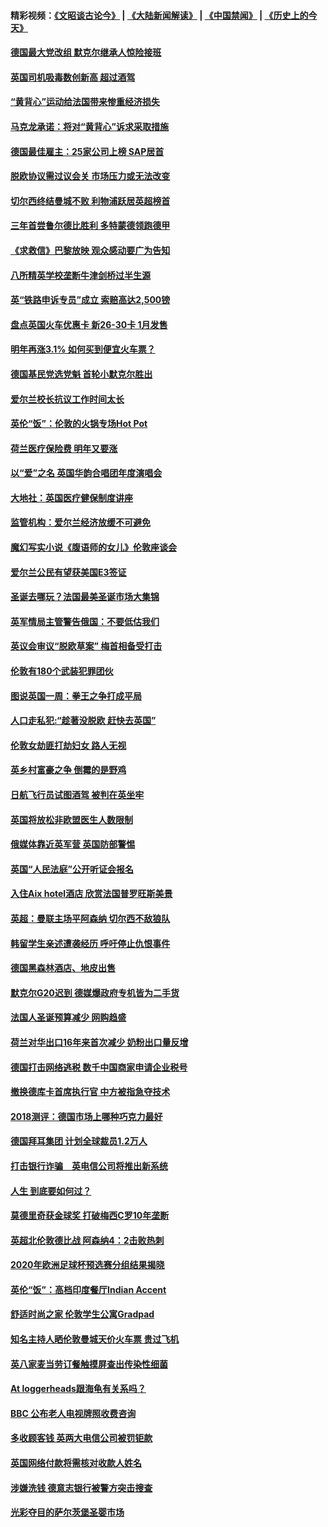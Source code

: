 #### 精彩视频：[《文昭谈古论今》](https://github.com/gfw-breaker/wenzhao/blob/master/README.md?t=12120031) | [《大陆新闻解读》](https://github.com/gfw-breaker/ntdtv-comedy/blob/master/README.md?t=12120031) | [《中国禁闻》](https://github.com/gfw-breaker/ntdtv-news/blob/master/README.md?t=12120031) | [《历史上的今天》](https://github.com/gfw-breaker/today-in-history/blob/master/README.md?t=12120031) 

#### [德国最大党改组 默克尔继承人惊险接班](../pages/nsc974/n10904680.md?t=12120031) 

#### [英国司机吸毒数创新高 超过酒驾](../pages/nsc974/n10904490.md?t=12120031) 

#### [“黄背心”运动给法国带来惨重经济损失](../pages/nsc974/n10904100.md?t=12120031) 

#### [马克龙承诺：将对“黄背心”诉求采取措施](../pages/nsc974/n10904057.md?t=12120031) 

#### [德国最佳雇主：25家公司上榜 SAP居首](../pages/nsc974/n10903789.md?t=12120031) 

#### [脱欧协议需过议会关 市场压力或无法改变](../pages/nsc974/n10901979.md?t=12120031) 

#### [切尔西终结曼城不败 利物浦跃居英超榜首](../pages/nsc974/n10900582.md?t=12120031) 

#### [三年首尝鲁尔德比胜利 多特蒙德领跑德甲](../pages/nsc974/n10900592.md?t=12120031) 

#### [《求救信》巴黎放映 观众感动要广为告知](../pages/nsc974/n10900019.md?t=12120031) 

#### [八所精英学校垄断牛津剑桥过半生源](../pages/nsc974/n10899861.md?t=12120031) 

#### [英“铁路申诉专员”成立 索赔高达2,500镑](../pages/nsc974/n10899001.md?t=12120031) 

#### [盘点英国火车优惠卡 新26-30卡 1月发售](../pages/nsc974/n10898992.md?t=12120031) 

#### [明年再涨3.1%   如何买到便宜火车票？](../pages/nsc974/n10898985.md?t=12120031) 

#### [德国基民党选党魁 首轮小默克尔胜出](../pages/nsc974/n10897678.md?t=12120031) 

#### [爱尔兰校长抗议工作时间太长](../pages/nsc974/n10897164.md?t=12120031) 

#### [英伦“饭”：伦敦的火锅专场Hot Pot](../pages/nsc974/n10897146.md?t=12120031) 

#### [荷兰医疗保险费 明年又要涨](../pages/nsc974/n10897113.md?t=12120031) 

#### [以“爱”之名 英国华韵合唱团年度演唱会](../pages/nsc974/n10897132.md?t=12120031) 

#### [大地社：英国医疗健保制度讲座](../pages/nsc974/n10897109.md?t=12120031) 

#### [监管机构：爱尔兰经济放缓不可避免](../pages/nsc974/n10897047.md?t=12120031) 

#### [魔幻写实小说《腹语师的女儿》伦敦座谈会](../pages/nsc974/n10897070.md?t=12120031) 

#### [爱尔兰公民有望获美国E3签证](../pages/nsc974/n10896956.md?t=12120031) 

#### [圣诞去哪玩？法国最美圣诞市场大集锦](../pages/nsc974/n10895365.md?t=12120031) 

#### [英军情局主管警告俄国：不要低估我们](../pages/nsc974/n10895238.md?t=12120031) 

#### [英议会审议“脱欧草案” 梅首相备受打击](../pages/nsc974/n10895260.md?t=12120031) 

#### [伦敦有180个武装犯罪团伙](../pages/nsc974/n10895487.md?t=12120031) 

#### [图说英国一周：拳王之争打成平局](../pages/nsc974/n10895330.md?t=12120031) 

#### [人口走私犯:“趁著没脱欧 赶快去英国”](../pages/nsc974/n10895316.md?t=12120031) 

#### [伦敦女劫匪打劫妇女 路人无视](../pages/nsc974/n10895309.md?t=12120031) 

#### [英乡村富豪之争  倒霉的是野鸡](../pages/nsc974/n10895305.md?t=12120031) 

#### [日航飞行员试图酒驾  被判在英坐牢](../pages/nsc974/n10895291.md?t=12120031) 

#### [英国将放松非欧盟医生人数限制](../pages/nsc974/n10895286.md?t=12120031) 

#### [俄媒体靠近英军营 英国防部警惕](../pages/nsc974/n10895265.md?t=12120031) 

#### [英国“人民法庭”公开听证会报名](../pages/nsc974/n10895219.md?t=12120031) 

#### [入住Aix hotel酒店 欣赏法国普罗旺斯美景](../pages/nsc974/n10894800.md?t=12120031) 

#### [英超：曼联主场平阿森纳 切尔西不敌狼队](../pages/nsc974/n10893786.md?t=12120031) 

#### [韩留学生亲述遭袭经历 呼吁停止仇恨事件](../pages/nsc974/n10893538.md?t=12120031) 

#### [德国黑森林酒店、地皮出售](../pages/nsc974/n10893286.md?t=12120031) 

#### [默克尔G20迟到 德媒爆政府专机皆为二手货](../pages/nsc974/n10892503.md?t=12120031) 

#### [法国人圣诞预算减少 网购趋盛](../pages/nsc974/n10892541.md?t=12120031) 

#### [荷兰对华出口16年来首次减少 奶粉出口量反增](../pages/nsc974/n10892601.md?t=12120031) 

#### [德国打击网络逃税 数千中国商家申请企业税号](../pages/nsc974/n10892430.md?t=12120031) 

#### [撤换德库卡首席执行官 中方被指急夺技术](../pages/nsc974/n10891177.md?t=12120031) 

#### [2018测评：德国市场上哪种巧克力最好](../pages/nsc974/n10891102.md?t=12120031) 

#### [德国拜耳集团 计划全球裁员1.2万人](../pages/nsc974/n10891082.md?t=12120031) 

#### [打击银行诈骗　英电信公司将推出新系统](../pages/nsc974/n10890987.md?t=12120031) 

#### [人生 到底要如何过？](../pages/nsc974/n10890980.md?t=12120031) 

#### [莫德里奇获金球奖 打破梅西C罗10年垄断](../pages/nsc974/n10890252.md?t=12120031) 

#### [英超北伦敦德比战 阿森纳4：2击败热刺](../pages/nsc974/n10887322.md?t=12120031) 

#### [2020年欧洲足球杯预选赛分组结果揭晓](../pages/nsc974/n10887348.md?t=12120031) 

#### [英伦“饭”：高档印度餐厅Indian Accent](../pages/nsc974/n10887152.md?t=12120031) 

#### [舒适时尚之家 伦敦学生公寓Gradpad](../pages/nsc974/n10887125.md?t=12120031) 

#### [知名主持人晒伦敦曼城天价火车票 贵过飞机](../pages/nsc974/n10887062.md?t=12120031) 

#### [英八家麦当劳订餐触摸屏查出传染性细菌](../pages/nsc974/n10886684.md?t=12120031) 

#### [At loggerheads跟海龟有关系吗？](../pages/nsc974/n10883586.md?t=12120031) 

#### [BBC 公布老人电视牌照收费咨询](../pages/nsc974/n10883556.md?t=12120031) 

#### [多收顾客钱 英两大电信公司被罚钜款](../pages/nsc974/n10883526.md?t=12120031) 

#### [英国网络付款将需核对收款人姓名](../pages/nsc974/n10883510.md?t=12120031) 

#### [涉嫌洗钱 德意志银行被警方突击搜查](../pages/nsc974/n10881516.md?t=12120031) 

#### [光彩夺目的萨尔茨堡圣婴市场](../pages/nsc974/n10881904.md?t=12120031) 

